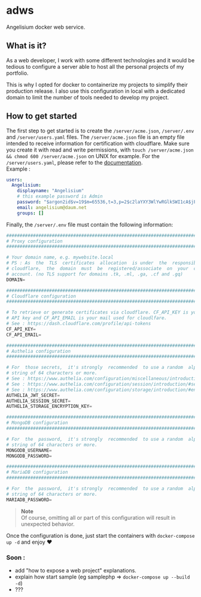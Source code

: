 # adws
Angelisium docker web service.

## What is it?
As a web  developer, I work  with some  different  technologies  and it would be
tedious to  configure a  server able  to host  all the  personal projects  of my
portfolio.

This is why I  opted for docker to  containerize my  projects to  simplify their
production  release. I also  use this  configuration in  local with  a dedicated
domain to limit the number of tools needed to develop my project.

## How to get started

The   first  step   to  get started  is  to   create   the  `/server/acme.json`,
`/server/.env`  and `/server/users.yaml` files. The  `/server/acme.json` file is
an empty file intended to receive information for certification with cloudflare.
Make   sure   you   create   it  with   read   and   write   permissions,   with
`touch /server/acme.json && chmod 600 /server/acme.json` on  UNIX  for  example.
For the `/server/users.yaml`, please refer to the [documentation](
https://www.authelia.com/reference/guides/passwords/#yaml-format).   
Example :
```yaml
users:
  Angelisium:
    displayname: "Angelisium"
    # this example password is Admin
    password: "$argon2id$v=19$m=65536,t=3,p=2$c2laYXY3WlYwRGlkSWI1cA$jFNUEaXu8A2ZaO+W6m+Ct6B5db0girQZxnYlBWj/zHU"
    email: angelisium@daum.net
    groups: []
```
Finally, the `/server/.env` file must contain the following information:
```py
################################################################################
# Proxy configuration                                                          #
################################################################################

# Your domain name, e.g. mywebsite.local
# PS : As  the  TLS  certificates  allocation  is under  the  responsibility  of
# cloudflare,  the  domain  must  be  registered/associate  on  your  cloudflarе
# account. (no TLS support for domains .tk, .ml, .ga, .cf and .gq)
DOMAIN=

################################################################################
# Cloudflarе configuration                                                     #
################################################################################

# To retrieve or generate certificates via cloudflare. CF_API_KEY is your global
# API key and CF_API_EMAIL is your mail used for cloudlfare.
# See : https://dash.cloudflare.com/profile/api-tokens
CF_API_KEY=
CF_API_EMAIL=

################################################################################
# Authelia configuration                                                       #
################################################################################

# For  those secrets,  it's strongly  recommended  to use a random  alphanumeric
# string of 64 characters or more.
# See : https://www.authelia.com/configuration/miscellaneous/introduction/#jwt_secret
# See : https://www.authelia.com/configuration/session/introduction/#secret
# See : https://www.authelia.com/configuration/storage/introduction/#encryption_key
AUTHELIA_JWT_SECRET=
AUTHELIA_SESSION_SECRET=
AUTHELIA_STORAGE_ENCRYPTION_KEY=

################################################################################
# MongoDB configuration                                                        #
################################################################################

# For  the  password,  it's strongly  recommended  to use a random  alphanumeric
# string of 64 characters or more.
MONGODB_USERNAME=
MONGODB_PASSWORD=

################################################################################
# MariaDB configuration                                                        #
################################################################################

# For  the  password,  it's strongly  recommended  to use a random  alphanumeric
# string of 64 characters or more.
MARIADB_PASSWORD=
```
> **Note**   
> Of course, omitting all or part of this configuration will result in unexpected behavior.

Once the configuration is done, just start the containers with `docker-compose up -d` and enjoy ❤

### Soon :
 - add "how to expose a web project" explanations.
 - explain how start sample (eg samplephp => `docker-compose up --build -d`)
 - ???
